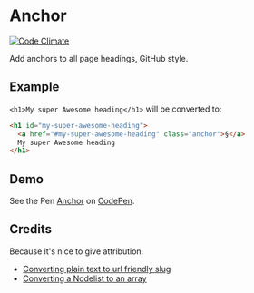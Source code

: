 # Anchor
[![Code Climate](https://codeclimate.com/github/bartveneman/anchor/badges/gpa.svg)](https://codeclimate.com/github/bartveneman/anchor)

Add anchors to all page headings, GitHub style.

## Example
`<h1>My super Awesome heading</h1>` will be converted to:

````html
<h1 id="my-super-awesome-heading">
  <a href="#my-super-awesome-heading" class="anchor">§</a>
  My super Awesome heading
</h1>
````

## Demo
See the Pen [Anchor](http://codepen.io/bartveneman/pen/nACDH/) on [CodePen](http://codepen.io).

## Credits
Because it's nice to give attribution.

- [Converting plain text to url friendly slug](http://stackoverflow.com/questions/1053902/how-to-convert-a-title-to-a-url-slug-in-jquery)
- [Converting a Nodelist to an array](http://toddmotto.com/a-comprehensive-dive-into-nodelists-arrays-converting-nodelists-and-understanding-the-dom/)

